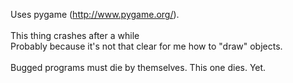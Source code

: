 Uses pygame (http://www.pygame.org/).<br/>
<br/>
This thing crashes after a while<br/>
Probably because it's not that clear for me how to "draw" objects.<br/>
<br/>
Bugged programs must die by themselves. This one dies. Yet.<br/>